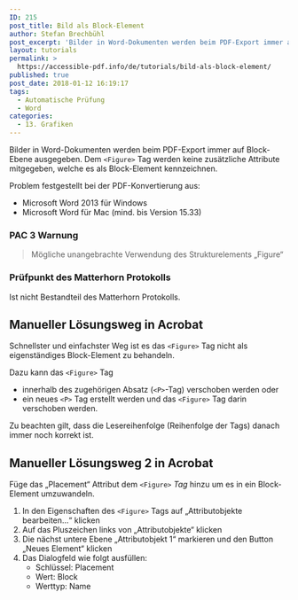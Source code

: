 ```yaml
---
ID: 215
post_title: Bild als Block-Element
author: Stefan Brechbühl
post_excerpt: 'Bilder in Word-Dokumenten werden beim PDF-Export immer auf Block-Ebene ausgegeben. Dem &lt;Figure&gt; Tag werden keine zusätzliche Attribute mitgegeben, welche es als Block-Element kennzeichnen.'
layout: tutorials
permalink: >
  https://accessible-pdf.info/de/tutorials/bild-als-block-element/
published: true
post_date: 2018-01-12 16:19:17
tags:
  - Automatische Prüfung
  - Word
categories:
  - 13. Grafiken
---
```

Bilder in Word-Dokumenten werden beim PDF-Export immer auf Block-Ebene ausgegeben. Dem `<Figure>` Tag werden keine zusätzliche Attribute mitgegeben, welche es als Block-Element kennzeichnen.

Problem festgestellt bei der PDF-Konvertierung aus:

- Microsoft Word 2013 für Windows
- Microsoft Word für Mac (mind. bis Version 15.33)

### PAC 3 Warnung

> Mögliche unangebrachte Verwendung des Strukturelements „Figure“

### Prüfpunkt des Matterhorn Protokolls

Ist nicht Bestandteil des Matterhorn Protokolls.

## Manueller Lösungsweg in Acrobat

Schnellster und einfachster Weg ist es das `<Figure>` Tag nicht als eigenständiges Block-Element zu behandeln.

Dazu kann das `<Figure>` Tag

- innerhalb des zugehörigen Absatz (`<P>`-Tag) verschoben werden oder
- ein neues `<P>` Tag erstellt werden und das `<Figure>` Tag darin verschoben werden.

Zu beachten gilt, dass die Lesereihenfolge (Reihenfolge der Tags) danach immer noch korrekt ist.

## Manueller Lösungsweg 2 in Acrobat

Füge das „Placement“ Attribut dem `<Figure>` *Tag* hinzu um es in ein Block-Element umzuwandeln.

1. In den Eigenschaften des `<Figure>` Tags auf „Attributobjekte bearbeiten…“ klicken
2. Auf das Pluszeichen links von „Attributobjekte“ klicken
3. Die nächst untere Ebene „Attributobjekt 1“ markieren und den Button „Neues Element“ klicken
4. Das Dialogfeld wie folgt ausfüllen: 
    - Schlüssel: Placement
    - Wert: Block
    - Werttyp: Name